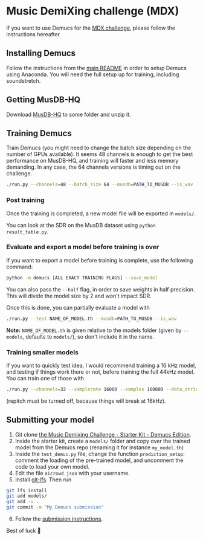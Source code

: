 # Music DemiXing challenge (MDX)

If you want to use Demucs for the [MDX challenge](https://www.aicrowd.com/challenges/music-demixing-challenge-ismir-2021),
please follow the instructions hereafter

## Installing Demucs

Follow the instructions from the [main README](https://github.com/facebookresearch/demucs#requirements)
in order to setup Demucs using Anaconda. You will need the full setup up for training, including soundstretch.

## Getting MusDB-HQ

Download [MusDB-HQ](https://zenodo.org/record/3338373) to some folder and unzip it.

## Training Demucs

Train Demucs (you might need to change the batch size depending on the number of GPUs available).
It seems 48 channels is enough to get the best performance on MusDB-HQ, and training will faster
and less memory demanding. In any case, the 64 channels versions is timing out on the challenge.
```bash
./run.py --channels=48 --batch_size 64 --musdb=PATH_TO_MUSDB --is_wav [EXTRA_FLAGS]
```

### Post training

Once the training is completed, a new model file will be exported in `models/`.

You can look at the SDR on the MusDB dataset using `python result_table.py`.


### Evaluate and export a model before training is over

If you want to export a model before training is complete, use the following command:
```bash
python -m demucs [ALL EXACT TRAINING FLAGS] --save_model
```
You can also pass the `--half` flag, in order to save weights in half precision. This will divide the model size by 2 and won't impact SDR.

Once this is done, you can partially evaluate a model with
```bash
./run.py --test NAME_OF_MODEL.th --musdb=PATH_TO_MUSDB --is_wav
```

**Note:** `NAME_OF_MODEL.th` is given relative to the models folder (given by `--models`, defaults to `models/`), so don't include it in the name.


### Training smaller models

If you want to quickly test idea, I would recommend training a 16 kHz model, and testing if things work there or not, before training the full 44kHz model. You can train one of those with
```bash
./run.py --channels=32 --samplerate 16000 --samples 160000 --data_stride 16000 --depth=5 --batch_size 64 --repitch=0 --musdb=PATH_TO_MUSDB --is_wav [EXTRA_FLAGS]
```
(repitch must be turned off, because things will break at 16kHz).

## Submitting your model

1. Git clone [the Music Demixing Challenge - Starter Kit - Demucs Edition](https://github.com/adefossez/music-demixing-challenge-starter-kit).
2. Inside the starter kit, create a `models/` folder and copy over the trained model from the Demucs repo (renaming
it for instance `my_model.th`)
3. Inside the `test_demuc.py` file, change the function `prediction_setup`: comment the loading
of the pre-trained model, and uncomment the code to load your own model.
4. Edit the file `aicrowd.json` with your username.
5. Install [git-lfs](https://git-lfs.github.com/). Then run

```bash
git lfs install
git add models/
git add -u .
git commit -m "My Demucs submission"
```
6. Follow the [submission instructions](https://github.com/AIcrowd/music-demixing-challenge-starter-kit/blob/master/docs/SUBMISSION.md).

Best of luck 🤞
